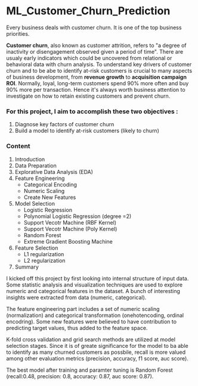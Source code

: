 # ML_Customer_Churn_Prediction

Every business deals with customer churn. It is one of the top business priorities. 

**Customer churn**, also known as customer attrition, refers to "a degree of inactivity or disengagement observed given a period of time". There are usualy early indicators which could be uncovered from relational or behavioral data with churn analysis. To understand key drivers of customer churn and to be abe to identify at-risk customers is crucial to many aspects of business development, from **revenue growth** to **acquisition campaign ROI**. Normally, loyal, long-term customers spend 90% more often and buy 90% more per transaction. Hence it's always worth business attention to investigate on how to retain existing customers and prevent churn. 

### For this project, I aim to accomplish these two objectives : 
1. Diagnose key factors of customer churn
2. Build a model to identify at-risk customers (likely to churn)

### Content

1. Introduction
2. Data Preparation
3. Explorative Data Analysis (EDA)
4. Feature Engineering
   - Categorical Encoding
   - Numeric Scaling
   - Create New Features
5. Model Selection
   - Logistic Regression 
   - Polynomial Logistic Regression (degree =2)
   - Support Vecotr Machine (RBF Kernel)
   - Support Vecotr Machine (Poly Kernel)
   - Random Forest 
   - Extreme Gradient Boosting Machine
6. Feature Selection
   - L1 regularization
   - L2 regularization
7. Summary


I kicked off this project by first looking into internal structure of input data. Some statistic analysis and visualization techniques are used to explore numeric and categorical features in the dataset. A bunch of interesting insights were extracted from data (numeric, categorical). 

The feature engineering part includes a set of numeric scaling (normalization) and categorical transformation (onehotencoding, ordinal encodring). Some new features were believed to have contribution to predicting target values, thus added to the feature space. 

K-fold cross validation and grid search methods are utilized at model selection stages. Since it is of greate significance for the model to ba able to identify as many churned customers as possbile, recall is more valued among other evaluation metrics (precision, accuracy, f1 score, auc score). 

The best model after training and paramter tuning is Random Forest (recall:0.48, precision: 0.8, accuracy: 0.87, auc score: 0.87). 
